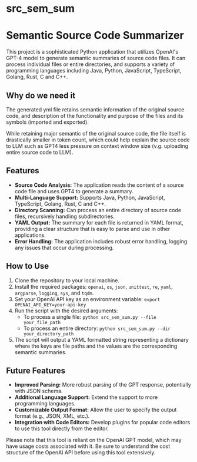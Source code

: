 # src_sem_sum
# Semantic Source Code Summarizer

This project is a sophisticated Python application that utilizes OpenAI's GPT-4 model to generate semantic summaries of source code files. It can process individual files or entire directories, and supports a variety of programming languages including Java, Python, JavaScript, TypeScript, Golang, Rust, C and C++.

## Why do we need it
The generated yml file retains semantic information of the original source code, and description of the functionality and purpose of the files and its symbols (imported and exported).

While retaining major semantic of the original source code, the file itself is drastically smaller in token count, which could help explain the source code to LLM such as GPT4 less pressure on context window size (v.g. uploading entire source code to LLM).


## Features
- **Source Code Analysis:** The application reads the content of a source code file and uses GPT4 to generate a summary.
- **Multi-Language Support:** Supports Java, Python, JavaScript, TypeScript, Golang, Rust, C and C++.
- **Directory Scanning:** Can process an entire directory of source code files, recursively handling subdirectories.
- **YAML Output:** The summary for each file is returned in YAML format, providing a clear structure that is easy to parse and use in other applications.
- **Error Handling:** The application includes robust error handling, logging any issues that occur during processing.

## How to Use
1. Clone the repository to your local machine.
2. Install the required packages: `openai`, `os`, `json`, `unittest`, `re`, `yaml`, `argparse`, `logging`, `sys`, and `tqdm`.
3. Set your OpenAI API key as an environment variable: `export OPENAI_API_KEY=your-api-key`
4. Run the script with the desired arguments:
   - To process a single file: `python src_sem_sum.py --file your_file_path`
   - To process an entire directory: `python src_sem_sum.py --dir your_directory_path`
5. The script will output a YAML formatted string representing a dictionary where the keys are file paths and the values are the corresponding semantic summaries.

## Future Features
- **Improved Parsing:** More robust parsing of the GPT response, potentially with JSON schema.
- **Additional Language Support:** Extend the support to more programming languages.
- **Customizable Output Format:** Allow the user to specify the output format (e.g., JSON, XML, etc.).
- **Integration with Code Editors:** Develop plugins for popular code editors to use this tool directly from the editor.

Please note that this tool is reliant on the OpenAI GPT model, which may have usage costs associated with it. Be sure to understand the cost structure of the OpenAI API before using this tool extensively.
